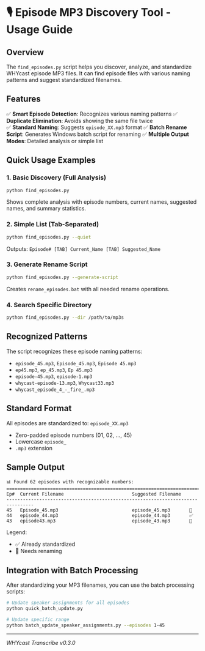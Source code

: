 # 🎙️ Episode MP3 Discovery Tool - Usage Guide

## Overview

The `find_episodes.py` script helps you discover, analyze, and standardize WHYcast episode MP3 files. It can find episode files with various naming patterns and suggest standardized filenames.

## Features

✅ **Smart Episode Detection**: Recognizes various naming patterns
✅ **Duplicate Elimination**: Avoids showing the same file twice  
✅ **Standard Naming**: Suggests `episode_XX.mp3` format
✅ **Batch Rename Script**: Generates Windows batch script for renaming
✅ **Multiple Output Modes**: Detailed analysis or simple list

## Quick Usage Examples

### 1. Basic Discovery (Full Analysis)
```bash
python find_episodes.py
```
Shows complete analysis with episode numbers, current names, suggested names, and summary statistics.

### 2. Simple List (Tab-Separated)
```bash
python find_episodes.py --quiet
```
Outputs: `Episode# [TAB] Current_Name [TAB] Suggested_Name`

### 3. Generate Rename Script
```bash
python find_episodes.py --generate-script
```
Creates `rename_episodes.bat` with all needed rename operations.

### 4. Search Specific Directory
```bash
python find_episodes.py --dir /path/to/mp3s
```

## Recognized Patterns

The script recognizes these episode naming patterns:
- `episode_45.mp3`, `Episode_45.mp3`, `Episode 45.mp3`
- `ep45.mp3`, `ep_45.mp3`, `Ep 45.mp3`
- `episode-45.mp3`, `episode-1.mp3`
- `whycast-episode-13.mp3`, `Whycast33.mp3`
- `whycast_episode_4_-_fire_.mp3`

## Standard Format

All episodes are standardized to: `episode_XX.mp3`
- Zero-padded episode numbers (01, 02, ..., 45)
- Lowercase `episode_`
- `.mp3` extension

## Sample Output

```
📊 Found 62 episodes with recognizable numbers:
================================================================================
Ep#  Current Filename                         Suggested Filename
--------------------------------------------------------------------------------
45   Episode_45.mp3                           episode_45.mp3       📝
44   episode_44.mp3                           episode_44.mp3       ✅
43   episode43.mp3                            episode_43.mp3       📝
```

Legend:
- ✅ Already standardized
- 📝 Needs renaming

## Integration with Batch Processing

After standardizing your MP3 filenames, you can use the batch processing scripts:

```bash
# Update speaker assignments for all episodes
python quick_batch_update.py

# Update specific range
python batch_update_speaker_assignments.py --episodes 1-45
```

---
*WHYcast Transcribe v0.3.0*
